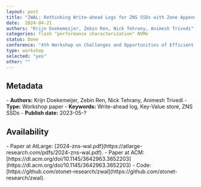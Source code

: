 ```yaml
---
layout: post
title: "ZWAL: Rethinking Write-ahead Logs for ZNS SSDs with Zone Appends "
date:  2024-04-21
authors: "Krijn Doekemeijer, Zebin Ren, Nick Tehrany, Animesh Trivedi"
categories: flash "performance characterization" NVMe
status: Done
conference: "4th Workshop on Challenges and Opportunities of Efficient and Performant Storage Systems (CHEOPS'24) at EuroSys 2024"
type: workshop
selected: "yes"
other: ""
---
```


<h2>Metadata</h2>
- <b>Authors:</b>  Krijn Doekemeijer, Zebin Ren, Nick Tehrany, Animesh Trivedi
- <b>Type:</b> Workshop paper
- <b>Keywords:</b> Write-ahead log, Key-Value store, ZNS SSDs
- <b>Publish date:</b> 2023-05-?

<h2>Availability</h2>
- Paper at AtLarge: [2024-zns-wal.pdf](https://atlarge-research.com/pdfs/2024-zns-wal.pdf).
- Paper at ACM: [https://dl.acm.org/doi/10.1145/3642963.3652203](https://dl.acm.org/doi/10.1145/3642963.3652203)
- Code: [https://github.com/stonet-research/zwal](https://github.com/stonet-research/zwal).
